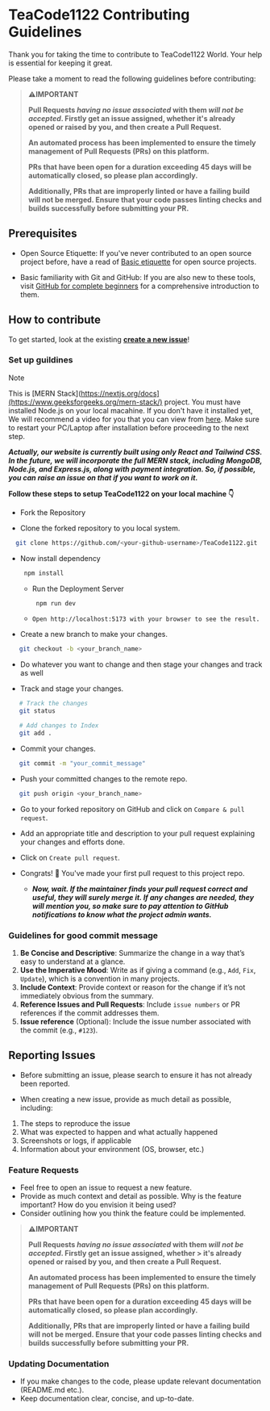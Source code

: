 # TeaCode1122 Contributing Guidelines


Thank you for taking the time to contribute to TeaCode1122 World. Your help is essential for keeping it great.


Please take a moment to read the following guidelines before contributing:

> **⚠️IMPORTANT**
>
> **Pull Requests _having no issue associated_ with them _will not be accepted_. Firstly get an issue assigned, whether it's already opened or raised by you, and then create a Pull Request.**
>
> **An automated process has been implemented to ensure the timely management of Pull Requests (PRs) on this platform.**
>
> **PRs that have been open for a duration exceeding 45 days will be automatically closed, so please plan accordingly.**
>
>**Additionally, PRs that are improperly linted or have a failing build will not be merged. Ensure that your code passes linting checks and builds successfully before submitting your PR.**

## Prerequisites

- Open Source Etiquette: If you've never contributed to an open source project before, have a read of [Basic etiquette](https://developer.mozilla.org/en-US/docs/MDN/Community/Open_source_etiquette) for open source projects.

- Basic familiarity with Git and GitHub: If you are also new to these tools, visit [GitHub for complete beginners](https://developer.mozilla.org/en-US/docs/MDN/Contribute/GitHub_beginners) for a comprehensive introduction to them.

## How to contribute

To get started, look at the existing [**create a new issue**](https://github.com/divyasatpute/TeaCode1122/issues)!

### Set up guildines


> [!NOTE]
> This is [MERN Stack](https://nextjs.org/docs](https://www.geeksforgeeks.org/mern-stack/) project.
> You must have installed Node.js on your local macahine. If you don't have it installed yet,                                                             
  We will recommend a video for you that you can view from [here](https://www.youtube.com/watch?v=8UwTd15dK-E).
> Make sure to restart your PC/Laptop after installation before proceeding to the next step.


***Actually, our website is currently built using only React and Tailwind CSS. In the future, we will incorporate the full MERN stack, including MongoDB, Node.js, and Express.js, along with payment integration. So, if possible, you can raise an issue on that if you want to work on it.***

**Follow these steps to setup TeaCode1122 on your local machine 👇**

- Fork the Repository

- Clone the forked repository to you local system.

```bash
  git clone https://github.com/<your-github-username>/TeaCode1122.git
```

- Now install dependency
   ```bash
    npm install
   ```
  - Run the Deployment Server
    ```bash
     npm run dev
    ```
  - `Open http://localhost:5173 with your browser to see the result.`

- Create a new branch to make your changes.

```bash
   git checkout -b <your_branch_name>
```

- Do whatever you want to change and then stage your changes and track as well

- Track and stage your changes.

```bash
   # Track the changes
   git status

   # Add changes to Index
   git add .
```

- Commit your changes.

```bash
   git commit -m "your_commit_message"
```
- Push your committed changes to the remote repo.

```bash
   git push origin <your_branch_name>
```

- Go to your forked repository on GitHub and click on `Compare & pull request`.

- Add an appropriate title and description to your pull request explaining your changes and efforts done.

- Click on `Create pull request`.

- Congrats! 🥳 You've made your first pull request to this project repo.

   - ***Now, wait. If the maintainer finds your pull request correct and useful, they will surely merge it. If any changes are needed, they will mention you, so make sure to pay attention to GitHub notifications to know what the project admin wants.***

### Guidelines for good commit message

1. **Be Concise and Descriptive**: Summarize the change in a way that’s easy to understand at a glance.
2. **Use the Imperative Mood**: Write as if giving a command (e.g., `Add`, `Fix`, `Update`), which is a convention in many projects.
3. **Include Context**: Provide context or reason for the change if it’s not immediately obvious from the summary.
4. **Reference Issues and Pull Requests**: Include `issue numbers` or PR references if the commit addresses them.
5. **Issue reference** (Optional): Include the issue number associated with the commit (e.g., `#123`).

## Reporting Issues

- Before submitting an issue, please search to ensure it has not already been reported.

- When creating a new issue, provide as much detail as possible, including:

1. The steps to reproduce the issue
2. What was expected to happen and what actually happened
3. Screenshots or logs, if applicable
4. Information about your environment (OS, browser, etc.)

### Feature Requests

- Feel free to open an issue to request a new feature.
- Provide as much context and detail as possible. Why is the feature important? How do you envision it being used?
- Consider outlining how you think the feature could be implemented.

> **⚠️IMPORTANT**
>
> **Pull Requests _having no issue associated_ with them _will not be accepted_. Firstly get an issue assigned, whether > it's already opened or raised by you, and then create a Pull Request.**
>
> **An automated process has been implemented to ensure the timely management of Pull Requests (PRs) on this platform.**
>
> **PRs that have been open for a duration exceeding 45 days will be automatically closed, so please plan accordingly.**
>
>**Additionally, PRs that are improperly linted or have a failing build will not be merged. Ensure that your code passes linting checks and builds successfully before submitting your PR.**

### Updating Documentation

- If you make changes to the code, please update relevant documentation (README.md etc.).
- Keep documentation clear, concise, and up-to-date.
